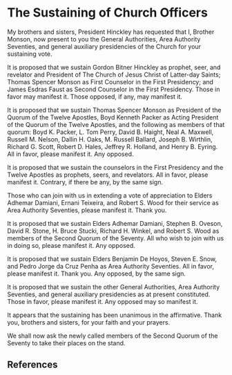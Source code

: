 # The Sustaining of Church Officers

My brothers and sisters, President Hinckley has requested that I, Brother
Monson, now present to you the General Authorities, Area Authority Seventies,
and general auxiliary presidencies of the Church for your sustaining vote.

It is proposed that we sustain Gordon Bitner Hinckley as prophet, seer, and
revelator and President of The Church of Jesus Christ of Latter-day Saints;
Thomas Spencer Monson as First Counselor in the First Presidency; and James
Esdras Faust as Second Counselor in the First Presidency. Those in favor may
manifest it. Those opposed, if any, may manifest it.

It is proposed that we sustain Thomas Spencer Monson as President of the
Quorum of the Twelve Apostles, Boyd Kenneth Packer as Acting President of the
Quorum of the Twelve Apostles, and the following as members of that quorum:
Boyd K. Packer, L. Tom Perry, David B. Haight, Neal A. Maxwell, Russell M.
Nelson, Dallin H. Oaks, M. Russell Ballard, Joseph B. Wirthlin, Richard G.
Scott, Robert D. Hales, Jeffrey R. Holland, and Henry B. Eyring. All in favor,
please manifest it. Any opposed.

It is proposed that we sustain the counselors in the First Presidency and the
Twelve Apostles as prophets, seers, and revelators. All in favor, please
manifest it. Contrary, if there be any, by the same sign.

Those who can join with us in extending a vote of appreciation to Elders
Adhemar Damiani, Ernani Teixeira, and Robert S. Wood for their service as Area
Authority Seventies, please manifest it. Thank you.

It is proposed that we sustain Elders Adhemar Damiani, Stephen B. Oveson,
David R. Stone, H. Bruce Stucki, Richard H. Winkel, and Robert S. Wood as
members of the Second Quorum of the Seventy. All who wish to join with us in
doing so, please manifest it. Any opposed.

It is proposed that we sustain Elders Benjamin De Hoyos, Steven E. Snow, and
Pedro Jorge da Cruz Penha as Area Authority Seventies. All in favor, please
manifest it. Thank you. Any opposed, by the same sign.

It is proposed that we sustain the other General Authorities, Area Authority
Seventies, and general auxiliary presidencies as at present constituted. Those
in favor, please manifest it. Any opposed may so manifest it.

It appears that the sustaining has been unanimous in the affirmative. Thank
you, brothers and sisters, for your faith and your prayers.

We shall now ask the newly called members of the Second Quorum of the Seventy
to take their places on the stand.

## References

